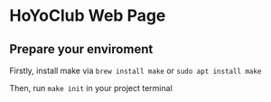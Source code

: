 # HoYoClub Web Page


## Prepare your enviroment 
Firstly, install make via `brew install make` or `sudo apt install make` 

Then, run `make init` in your project terminal
